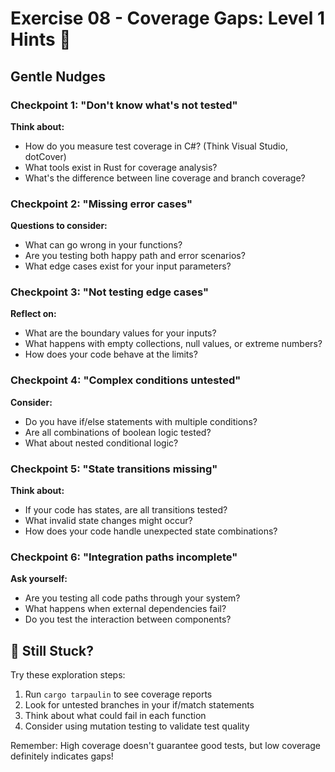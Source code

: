 # Exercise 08 - Coverage Gaps: Level 1 Hints 🌱

## Gentle Nudges

### Checkpoint 1: "Don't know what's not tested"
**Think about:**
- How do you measure test coverage in C#? (Think Visual Studio, dotCover)
- What tools exist in Rust for coverage analysis?
- What's the difference between line coverage and branch coverage?

### Checkpoint 2: "Missing error cases"
**Questions to consider:**
- What can go wrong in your functions?
- Are you testing both happy path and error scenarios?
- What edge cases exist for your input parameters?

### Checkpoint 3: "Not testing edge cases"
**Reflect on:**
- What are the boundary values for your inputs?
- What happens with empty collections, null values, or extreme numbers?
- How does your code behave at the limits?

### Checkpoint 4: "Complex conditions untested"
**Consider:**
- Do you have if/else statements with multiple conditions?
- Are all combinations of boolean logic tested?
- What about nested conditional logic?

### Checkpoint 5: "State transitions missing"
**Think about:**
- If your code has states, are all transitions tested?
- What invalid state changes might occur?
- How does your code handle unexpected state combinations?

### Checkpoint 6: "Integration paths incomplete"
**Ask yourself:**
- Are you testing all code paths through your system?
- What happens when external dependencies fail?
- Do you test the interaction between components?

## 🤔 Still Stuck?

Try these exploration steps:
1. Run `cargo tarpaulin` to see coverage reports
2. Look for untested branches in your if/match statements
3. Think about what could fail in each function
4. Consider using mutation testing to validate test quality

Remember: High coverage doesn't guarantee good tests, but low coverage definitely indicates gaps!